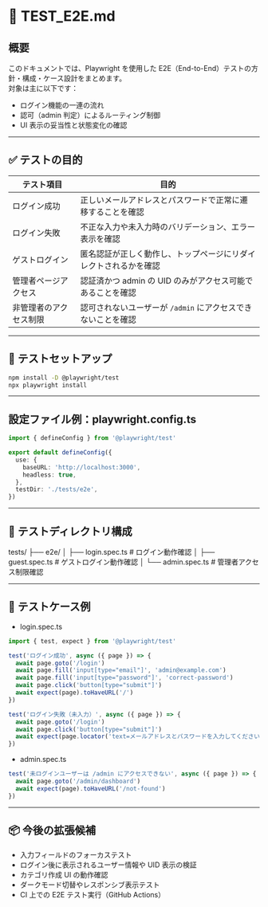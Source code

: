 # 🧪 TEST_E2E.md

## 概要

このドキュメントでは、Playwright を使用した E2E（End-to-End）テストの方針・構成・ケース設計をまとめます。  
対象は主に以下です：

- ログイン機能の一連の流れ
- 認可（admin 判定）によるルーティング制御
- UI 表示の妥当性と状態変化の確認

---

## ✅ テストの目的

| テスト項目             | 目的                                                                 |
|------------------------|----------------------------------------------------------------------|
| ログイン成功           | 正しいメールアドレスとパスワードで正常に遷移することを確認             |
| ログイン失敗           | 不正な入力や未入力時のバリデーション、エラー表示を確認                 |
| ゲストログイン         | 匿名認証が正しく動作し、トップページにリダイレクトされるかを確認       |
| 管理者ページアクセス   | 認証済かつ admin の UID のみがアクセス可能であることを確認              |
| 非管理者のアクセス制限 | 認可されないユーザーが `/admin` にアクセスできないことを確認            |

---

## 🚀 テストセットアップ

```bash
npm install -D @playwright/test
npx playwright install
```

---

## 設定ファイル例：playwright.config.ts
```ts
import { defineConfig } from '@playwright/test'

export default defineConfig({
  use: {
    baseURL: 'http://localhost:3000',
    headless: true,
  },
  testDir: './tests/e2e',
})
```

---

## 📁 テストディレクトリ構成

tests/
├── e2e/
│   ├── login.spec.ts       # ログイン動作確認
│   ├── guest.spec.ts       # ゲストログイン動作確認
│   └── admin.spec.ts       # 管理者アクセス制限確認

---

## 🧪 テストケース例

- login.spec.ts
```ts
import { test, expect } from '@playwright/test'

test('ログイン成功', async ({ page }) => {
  await page.goto('/login')
  await page.fill('input[type="email"]', 'admin@example.com')
  await page.fill('input[type="password"]', 'correct-password')
  await page.click('button[type="submit"]')
  await expect(page).toHaveURL('/')
})

test('ログイン失敗（未入力）', async ({ page }) => {
  await page.goto('/login')
  await page.click('button[type="submit"]')
  await expect(page.locator('text=メールアドレスとパスワードを入力してください')).toBeVisible()
})
```

- admin.spec.ts
```ts
test('未ログインユーザーは /admin にアクセスできない', async ({ page }) => {
  await page.goto('/admin/dashboard')
  await expect(page).toHaveURL('/not-found')
})
```

---

## 📦 今後の拡張候補
- 入力フィールドのフォーカステスト
- ログイン後に表示されるユーザー情報や UID 表示の検証
- カテゴリ作成 UI の動作確認
- ダークモード切替やレスポンシブ表示テスト
- CI 上での E2E テスト実行（GitHub Actions）


